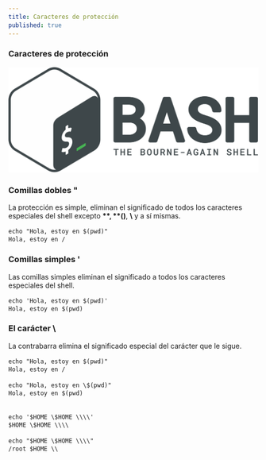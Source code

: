 ```yaml
---
title: Caracteres de protección
published: true
---
```


### [](#header-1)Caracteres de protección

![](https://raw.githubusercontent.com/LLamasDev/hacker-blog/master/assets/bash-logo.png)


### [](#header-3)Comillas dobles "

La protección es simple, eliminan el significado de todos los caracteres especiales del shell excepto **$**, **$()**, **\\** y a sí mismas.
```
echo "Hola, estoy en $(pwd)"
Hola, estoy en /
```

### [](#header-3)Comillas simples '

Las comillas simples eliminan el significado a todos los caracteres especiales del shell.
```
echo 'Hola, estoy en $(pwd)'
Hola, estoy en $(pwd)
```

### [](#header-3)El carácter \

La contrabarra elimina el significado especial del carácter que le sigue.
```
echo "Hola, estoy en $(pwd)"
Hola, estoy en /

echo "Hola, estoy en \$(pwd)"
Hola, estoy en $(pwd)


echo '$HOME \$HOME \\\\'
$HOME \$HOME \\\\

echo "$HOME \$HOME \\\\"
/root $HOME \\
```
